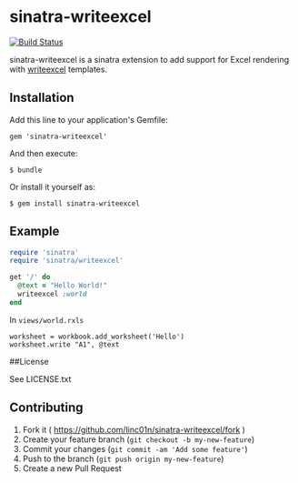 # sinatra-writeexcel
[![Build Status](https://travis-ci.org/linc01n/sinatra-writeexcel.svg?branch=master)](https://travis-ci.org/linc01n/sinatra-writeexcel)

sinatra-writeexcel is a sinatra extension to add support for Excel rendering with [writeexcel](https://github.com/cxn03651/writeexcel) templates.

## Installation

Add this line to your application's Gemfile:

    gem 'sinatra-writeexcel'

And then execute:

    $ bundle

Or install it yourself as:

    $ gem install sinatra-writeexcel

## Example

```ruby
require 'sinatra'
require 'sinatra/writeexcel'

get '/' do
  @text = "Hello World!"
  writeexcel :world
end
```

In `views/world.rxls`
```
worksheet = workbook.add_worksheet('Hello')
worksheet.write "A1", @text
```

##License

See LICENSE.txt

## Contributing

1. Fork it ( https://github.com/linc01n/sinatra-writeexcel/fork )
2. Create your feature branch (`git checkout -b my-new-feature`)
3. Commit your changes (`git commit -am 'Add some feature'`)
4. Push to the branch (`git push origin my-new-feature`)
5. Create a new Pull Request
